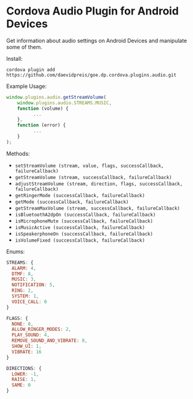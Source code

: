 Cordova Audio Plugin for Android Devices
========================================

Get information about audio settings on Android Devices and manipulate some of them.


Install:

    cordova plugin add https://github.com/daevidpreis/goe.dp.cordova.plugins.audio.git


Example Usage:

```javascript
window.plugins.audio.getStreamVolume(
    window.plugins.audio.STREAMS.MUSIC,
    function (volume) {
          ...
    },
    function (error) {
          ...
    }
);
```


Methods:

+ ```setStreamVolume (stream, value, flags, successCallback, failureCallback)```
+ ```getStreamVolume (stream, successCallback, failureCallback)```
+ ```adjustStreamVolume (stream, direction, flags, successCallback, failureCallback)```
+ ```getRingerMode (successCallback, failureCallback)```
+ ```getMode (successCallback, failureCallback)```
+ ```getStreamMaxVolume (stream, successCallback, failureCallback)```
+ ```isBluetoothA2dpOn (successCallback, failureCallback)```
+ ```isMicrophoneMute (successCallback, failureCallback)```
+ ```isMusicActive (successCallback, failureCallback)```
+ ```isSpeakerphoneOn (successCallback, failureCallback)```
+ ```isVolumeFixed (successCallback, failureCallback)```


Enums:

```javascript
STREAMS: {
  ALARM: 4,
  DTMF: 8,
  MUSIC: 3,
  NOTIFICATION: 5,
  RING: 2,
  SYSTEM: 1,
  VOICE_CALL: 0
}
```
```javascript
FLAGS: {
  NONE: 0,
  ALLOW_RINGER_MODES: 2,
  PLAY_SOUND: 4,
  REMOVE_SOUND_AND_VIBRATE: 8,
  SHOW_UI: 1,
  VIBRATE: 16
}
```
```javascript
DIRECTIONS: {
  LOWER: -1,
  RAISE: 1,
  SAME: 0
}
```
